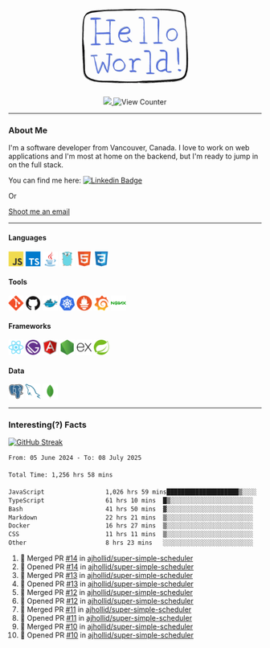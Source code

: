 <div align="center">
    <img src="./img/hello_world.webp" height="200px" width="">
    <div>
        <a href="https://www.linkedin.com/in/ajhollid">
            <img src="https://img.shields.io/badge/LinkedIn-blue"/>
        </a>
        <img src="https://komarev.com/ghpvc/?username=ajhollid&color=yellow" alt="View Counter">
    </div>
</div>

---

### About Me

I'm a software developer from Vancouver, Canada. I love to work on web applications and I'm most at home on the backend, but I'm ready to jump in on the full stack.

You can find me here: [![Linkedin Badge](https://img.shields.io/badge/-ajhollid-blue?style=flat&logo=Linkedin&logoColor=white)](https://www.linkedin.com/in/ajhollid)

Or

[Shoot me an email](mailto:ajhollid@gmail.com)

---

#### Languages

<div>
    <img src="./img/devicons/javascript-original.svg" width=30 height=30 alt="JavaScript">
    <img src="/img/devicons/typescript-original.svg" width=30 height=30 alt="TypeScript">
    <img src="./img/devicons/java-original.svg" width=30 height=30 alt="Java">
    <img src="./img/devicons/go-original.svg" width=30 height=30 alt="Golang">
    <img src="./img/devicons/html5-original.svg" width=30 height=30 alt="HTML 5">
    <img src="./img/devicons/css3-original.svg" width=30 height=30 alt="CSS 3">
</div>

#### Tools

<div>
    <img src="./img/devicons/git-original.svg" width=30 height=30 alt="Git">
    <img src="./img/devicons/github-original.svg" width=30 height=30 alt="Github">
    <img src="./img/devicons/docker-original.svg" width=30 
    height=30 alt="Docker">
    <img src="./img/devicons/kubernetes-original.svg" width=30 height=30 alt="K8">
    <img src="./img/devicons/prometheus-original.svg" width=30 height=30 alt="Prometheus">
    <img src="./img/devicons/grafana-original.svg" width=30 height=30 alt="Grafana">
    <img src="./img/devicons/nginx-original.svg" width=30 height=30 alt="Nginx">
</div>

#### Frameworks

<div>
    <img src="./img/devicons/react-original.svg" width=30 height=30 alt="React">
    <img src="./img/devicons/gatsby-original.svg" width=30 height=30 alt="Gatsby">
    <img src="./img/devicons/angularjs-original.svg" width=30 height=30 alt="AngularJS">
    <img src="./img/devicons/nodejs-original.svg" width=30 height=30 alt="NodeJS">
    <img src="./img/devicons/express-original.svg" width=30 height=30 alt="Express">
    <img src="./img/devicons/spring-original.svg" width=30 height=30 alt="Spring">
</div>

#### Data

<div>
    <img src="./img/devicons/postgresql-original.svg" width=30 height=30 alt="Postgresql">
    <img src="./img/devicons/mysql-original.svg" width=30 height=30 alt="Mysql">
    <img src="./img/devicons/mongodb-original.svg" width=30 height=30 alt="MongoDB">
</div>

---

### Interesting(?) Facts

[![GitHub Streak](http://github-readme-streak-stats.herokuapp.com?user=ajhollid)](https://git.io/streak-stats)

 <!--START_SECTION:waka-->

```txt
From: 05 June 2024 - To: 08 July 2025

Total Time: 1,256 hrs 58 mins

JavaScript                 1,026 hrs 59 mins████████████████████▒░░░░   81.16 %
TypeScript                 61 hrs 10 mins  █▒░░░░░░░░░░░░░░░░░░░░░░░   04.83 %
Bash                       41 hrs 50 mins  ▓░░░░░░░░░░░░░░░░░░░░░░░░   03.31 %
Markdown                   22 hrs 21 mins  ▒░░░░░░░░░░░░░░░░░░░░░░░░   01.77 %
Docker                     16 hrs 27 mins  ▒░░░░░░░░░░░░░░░░░░░░░░░░   01.30 %
CSS                        11 hrs 11 mins  ▒░░░░░░░░░░░░░░░░░░░░░░░░   00.88 %
Other                      8 hrs 23 mins   ░░░░░░░░░░░░░░░░░░░░░░░░░   00.66 %
```

<!--END_SECTION:waka-->


<!--START_SECTION:activity-->
1. 🎉 Merged PR [#14](https://github.com/ajhollid/super-simple-scheduler/pull/14) in [ajhollid/super-simple-scheduler](https://github.com/ajhollid/super-simple-scheduler)
2. 💪 Opened PR [#14](https://github.com/ajhollid/super-simple-scheduler/pull/14) in [ajhollid/super-simple-scheduler](https://github.com/ajhollid/super-simple-scheduler)
3. 🎉 Merged PR [#13](https://github.com/ajhollid/super-simple-scheduler/pull/13) in [ajhollid/super-simple-scheduler](https://github.com/ajhollid/super-simple-scheduler)
4. 💪 Opened PR [#13](https://github.com/ajhollid/super-simple-scheduler/pull/13) in [ajhollid/super-simple-scheduler](https://github.com/ajhollid/super-simple-scheduler)
5. 🎉 Merged PR [#12](https://github.com/ajhollid/super-simple-scheduler/pull/12) in [ajhollid/super-simple-scheduler](https://github.com/ajhollid/super-simple-scheduler)
6. 💪 Opened PR [#12](https://github.com/ajhollid/super-simple-scheduler/pull/12) in [ajhollid/super-simple-scheduler](https://github.com/ajhollid/super-simple-scheduler)
7. 🎉 Merged PR [#11](https://github.com/ajhollid/super-simple-scheduler/pull/11) in [ajhollid/super-simple-scheduler](https://github.com/ajhollid/super-simple-scheduler)
8. 💪 Opened PR [#11](https://github.com/ajhollid/super-simple-scheduler/pull/11) in [ajhollid/super-simple-scheduler](https://github.com/ajhollid/super-simple-scheduler)
9. 🎉 Merged PR [#10](https://github.com/ajhollid/super-simple-scheduler/pull/10) in [ajhollid/super-simple-scheduler](https://github.com/ajhollid/super-simple-scheduler)
10. 💪 Opened PR [#10](https://github.com/ajhollid/super-simple-scheduler/pull/10) in [ajhollid/super-simple-scheduler](https://github.com/ajhollid/super-simple-scheduler)
<!--END_SECTION:activity-->
